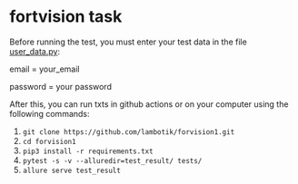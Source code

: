 # fortvision task
Before running the test, you must enter your test data in the file [user_data.py](https://github.com/lambotik/forvision1/blob/main/data/user_data.py):

email = your_email

password = your password

After this, you can run txts in github actions or on your computer using the following commands:

1. ```git clone https://github.com/lambotik/forvision1.git```
2. ```cd forvision1```
3. ```pip3 install -r requirements.txt```
4. ```pytest -s -v --alluredir=test_result/ tests/```
5. ```allure serve test_result```

